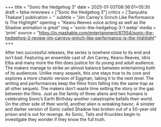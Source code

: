 +++
title = "Sonic the Hedgehog 3"
date = 2025-01-03T08:36:01+05:30
draft = false
mreviews = ["Sonic the Hedgehog 3"]
critics = ['Sanyukta Thakare']
publication = ''
subtitle = "Jim Carrey's Grinch Like Performance Is The Highlight"
opening = "Keanu Reeves voice acting as well as the Shadow animation is great"
img = 'sonic-the-hedgehog-3-1.webp'
media = 'print'
source = "https://in.mashable.com/entertainment/87554/sonic-the-hedgehog-3-review-jim-carreys-grinch-like-performance-is-the-highlight"
+++

After two successful releases, the series is nowhere close to its end and isn’t bad. Featuring an ensemble cast of Jim Carrey, Keanu Reeves, Idris Elba and many more the film does justice for its young and adult audience. The makers manage to strike an almost balance between entertaining both of its audiences. Unlike many sequels, this one stays true to its core and explores a more chaotic version of Eggman, taking it to the next level. The writing and performances keep the films from falling into the same trap as all other sequels. The makers don’t waste time setting the story or the gap between the films. Just as the family of three aliens and two humans is celebrating Sonic’s Earth Birthday another catastrophe befalls their world. On the other side of their world, another alien is wreaking havoc. A sinister and darker version of Sonic called Shadow has broken out of a 50-year-old prison and is out for revenge. As Sonic, Tails and Knuckles begin to investigate they wonder if they know the full truth.
